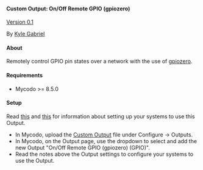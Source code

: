 #### Custom Output: On/Off Remote GPIO (gpiozero)

[Version 0.1](https://github.com/kizniche/Mycodo-custom/blob/master/custom_outputs/remote%20GPIO%20on-off/CHANGELOG.md)

By [Kyle Gabriel](https://kylegabriel.com/)

#### About

Remotely control GPIO pin states over a network with the use of [gpiozero](https://github.com/gpiozero/gpiozero).

#### Requirements

* Mycodo >= 8.5.0

#### Setup

Read [this](https://gpiozero.readthedocs.io/en/stable/installing.html) and [this](https://gpiozero.readthedocs.io/en/stable/pi_zero_otg.html) for information about setting up your systems to use this Output.

* In Mycodo, upload the [Custom Output](https://raw.githubusercontent.com/kizniche/Mycodo-custom/master/custom_outputs/remote%20GPIO%20on-off/mycodo_custom_output_remote_gpio_on_off.py) file under Configure -> Outputs.
* In Mycodo, on the Output page, use the dropdown to select and add the new Output "On/Off Remote GPIO (gpiozero) (GPIO)".
* Read the notes above the Output settings to configure your systems to use the Output.
